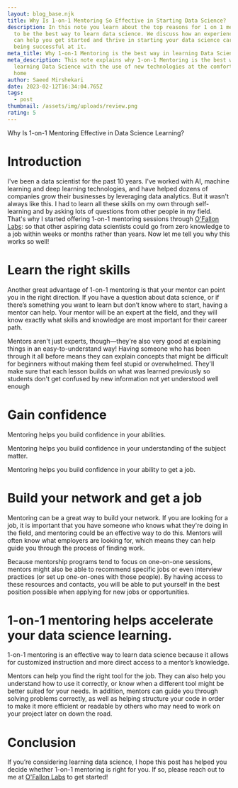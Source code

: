```yaml
---
layout: blog_base.njk
title: Why Is 1-on-1 Mentoring So Effective in Starting Data Science?
description: In this note you learn about the top reasons for 1 on 1 mentoring
  to be the best way to learn data science. We discuss how an experienced mentor
  can help you get started and thrive in starting your data science career and
  being successful at it.
meta_title: Why 1-on-1 Mentoring is the best way in learning Data Science
meta_description: This note explains why 1-on-1 Mentoring is the best way in
  learning Data Science with the use of new technologies at the comfort of your
  home
author: Saeed Mirshekari
date: 2023-02-12T16:34:04.765Z
tags:
  - post
thumbnail: /assets/img/uploads/review.png
rating: 5
---
```

Why Is 1-on-1 Mentoring Effective in Data Science Learning?

# Introduction

I've been a data scientist for the past 10 years. I've worked with AI, machine learning and deep learning technologies, and have helped dozens of companies grow their businesses by leveraging data analytics. But it wasn't always like this. I had to learn all these skills on my own through self-learning and by asking lots of questions from other people in my field. That's why I started offering 1-on-1 mentoring sessions through [O'Fallon Labs](saeedmirshekari.com): so that other aspiring data scientists could go from zero knowledge to a job within weeks or months rather than years. Now let me tell you why this works so well! 

# Learn the right skills

Another great advantage of 1-on-1 mentoring is that your mentor can point you in the right direction. If you have a question about data science, or if there’s something you want to learn but don’t know where to start, having a mentor can help. Your mentor will be an expert at the field, and they will know exactly what skills and knowledge are most important for their career path.

Mentors aren't just experts, though—they're also very good at explaining things in an easy-to-understand way! Having someone who has been through it all before means they can explain concepts that might be difficult for beginners without making them feel stupid or overwhelmed. They'll make sure that each lesson builds on what was learned previously so students don't get confused by new information not yet understood well enough

# Gain confidence

Mentoring helps you build confidence in your abilities.

Mentoring helps you build confidence in your understanding of the subject matter.

Mentoring helps you build confidence in your ability to get a job.

# Build your network and get a job

Mentoring can be a great way to build your network. If you are looking for a job, it is important that you have someone who knows what they're doing in the field, and mentoring could be an effective way to do this. Mentors will often know what employers are looking for, which means they can help guide you through the process of finding work.

Because mentorship programs tend to focus on one-on-one sessions, mentors might also be able to recommend specific jobs or even interview practices (or set up one-on-ones with those people). By having access to these resources and contacts, you will be able to put yourself in the best position possible when applying for new jobs or opportunities.

# 1-on-1 mentoring helps accelerate your data science learning.

1-on-1 mentoring is an effective way to learn data science because it allows for customized instruction and more direct access to a mentor’s knowledge.

Mentors can help you find the right tool for the job. They can also help you understand how to use it correctly, or know when a different tool might be better suited for your needs. In addition, mentors can guide you through solving problems correctly, as well as helping structure your code in order to make it more efficient or readable by others who may need to work on your project later on down the road.

# Conclusion

If you’re considering learning data science, I hope this post has helped you decide whether 1-on-1 mentoring is right for you. If so, please reach out to me at [O'Fallon Labs](saeedmirshekari.com) to get started!